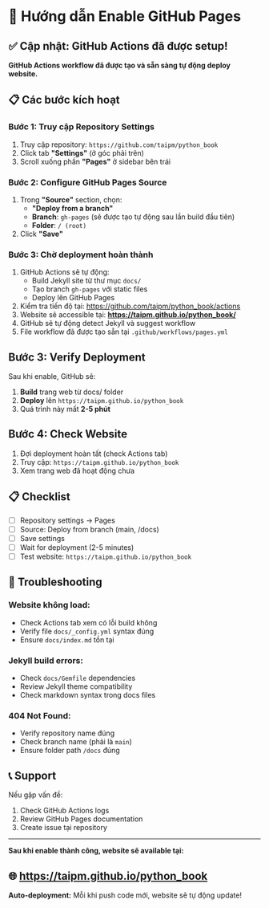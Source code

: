 # 🚀 Hướng dẫn Enable GitHub Pages

## ✅ Cập nhật: GitHub Actions đã được setup!

**GitHub Actions workflow đã được tạo và sẵn sàng tự động deploy website.**

## 📋 Các bước kích hoạt

### Bước 1: Truy cập Repository Settings
1. Truy cập repository: `https://github.com/taipm/python_book`
2. Click tab **"Settings"** (ở góc phải trên)
3. Scroll xuống phần **"Pages"** ở sidebar bên trái

### Bước 2: Configure GitHub Pages Source
1. Trong **"Source"** section, chọn:
   - **"Deploy from a branch"**
   - **Branch**: `gh-pages` (sẽ được tạo tự động sau lần build đầu tiên)
   - **Folder**: `/ (root)`
2. Click **"Save"**

### Bước 3: Chờ deployment hoàn thành
1. GitHub Actions sẽ tự động:
   - Build Jekyll site từ thư mục `docs/`
   - Tạo branch `gh-pages` với static files
   - Deploy lên GitHub Pages
2. Kiểm tra tiến độ tại: https://github.com/taipm/python_book/actions
3. Website sẽ accessible tại: **https://taipm.github.io/python_book/**
2. GitHub sẽ tự động detect Jekyll và suggest workflow
3. File workflow đã được tạo sẵn tại `.github/workflows/pages.yml`

## Bước 3: Verify Deployment

Sau khi enable, GitHub sẽ:
1. **Build** trang web từ docs/ folder
2. **Deploy** lên `https://taipm.github.io/python_book`
3. Quá trình này mất **2-5 phút**

## Bước 4: Check Website

1. Đợi deployment hoàn tất (check Actions tab)
2. Truy cập: `https://taipm.github.io/python_book`
3. Xem trang web đã hoạt động chưa

## 📋 Checklist

- [ ] Repository settings → Pages
- [ ] Source: Deploy from branch (main, /docs)
- [ ] Save settings
- [ ] Wait for deployment (2-5 minutes)
- [ ] Test website: `https://taipm.github.io/python_book`

## 🔧 Troubleshooting

### Website không load:
- Check Actions tab xem có lỗi build không
- Verify file `docs/_config.yml` syntax đúng
- Ensure `docs/index.md` tồn tại

### Jekyll build errors:
- Check `docs/Gemfile` dependencies
- Review Jekyll theme compatibility
- Check markdown syntax trong docs files

### 404 Not Found:
- Verify repository name đúng
- Check branch name (phải là `main`)
- Ensure folder path `/docs` đúng

## 📞 Support

Nếu gặp vấn đề:
1. Check GitHub Actions logs
2. Review GitHub Pages documentation
3. Create issue tại repository

---

**Sau khi enable thành công, website sẽ available tại:**
## 🌐 https://taipm.github.io/python_book

**Auto-deployment:** Mỗi khi push code mới, website sẽ tự động update!
